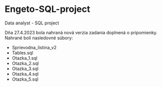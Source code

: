 # Engeto-SQL-project
Data analyst - SQL project

Dňa 27.4.2023 bola nahraná nová verzia zadania doplnená o pripomienky.
Nahrané boli nasledovné súbory:
 - Sprievodna_listina_v2
 - Tables.sql
 - Otazka_1.sql
 - Otazka_2.sql
 - Otazka_3.sql
 - Otazka_4.sql
 - Otazka_5.sql